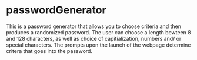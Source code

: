 # passwordGenerator
This is a password generator that allows you to choose criteria and then produces a randomized password. 
The user can choose a length bewteen 8  and 128 characters, as well as choice of capitialization, numbers and/ or special characters.
The prompts upon the launch of the webpage determine critera that goes into the password. 
